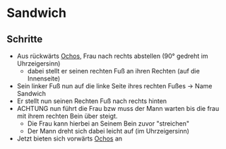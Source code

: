 
# Sandwich

## Schritte

- Aus rückwärts [Ochos](Ocho.md#rückwärts-ocho-ocho-atrás), Frau nach rechts abstellen (90° gedreht im Uhrzeigersinn)
    -  dabei stellt er seinen rechten Fuß an ihren Rechten (auf die Innenseite)
- Sein linker Fuß nun auf die linke Seite ihres rechten Fußes -> Name Sandwich
- Er stellt nun seinen Rechten Fuß nach rechts hinten
- ACHTUNG nun führt die Frau bzw muss der Mann warten bis die frau mit ihrem rechten Bein über steigt.
    - Die Frau kann hierbei an Seinem Bein zuvor "streichen"
    - Der Mann dreht sich dabei leicht auf (im Uhrzeigersinn)
- Jetzt bieten sich vorwärts [Ochos](Ocho.md#vorwärts-ocho-ocho-adelante) an
